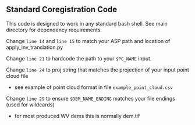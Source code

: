 ## Standard Coregistration Code

This code is designed to work in any standard bash shell.
See main directory for dependency requirements.

Change `line 14` and `line 15` to match your ASP path and location of apply_inv_translation.py

Change `line 21` to hardcode the path to your `$PC_NAME` input.

Change `line 24` to proj string that matches the projection of your input point cloud file
- see example of point cloud format in file `example_point_cloud.csv`

Change `line 29` to ensure `$DEM_NAME_ENDING` matches your file endings (used for wildcards)
- for most produced WV dems this is normally dem.tif
